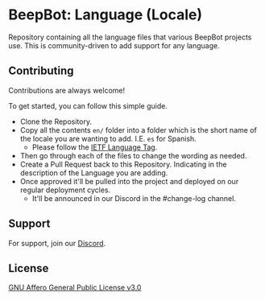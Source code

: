 
# BeepBot: Language (Locale)

Repository containing all the language files that various BeepBot projects use. This is community-driven to add support for any language.
## Contributing

Contributions are always welcome!

To get started, you can follow this simple guide.
- Clone the Repository.
- Copy all the contents `en/` folder into a folder which is the short name of the locale you are wanting to add. I.E. `es` for Spanish.
    - Please follow the [IETF Language Tag](https://en.wikipedia.org/wiki/IETF_language_tag).
- Then go through each of the files to change the wording as needed.
- Create a Pull Request back to this Repository. Indicating in the description of the Language you are adding.
- Once approved it'll be pulled into the project and deployed on our regular deployment cycles.
    - It'll be announced in our Discord in the #change-log channel.
## Support

For support, join our [Discord](https://discord.gg/beepbot).
## License

[GNU Affero General Public License v3.0](https://choosealicense.com/licenses/agpl-3.0/)
